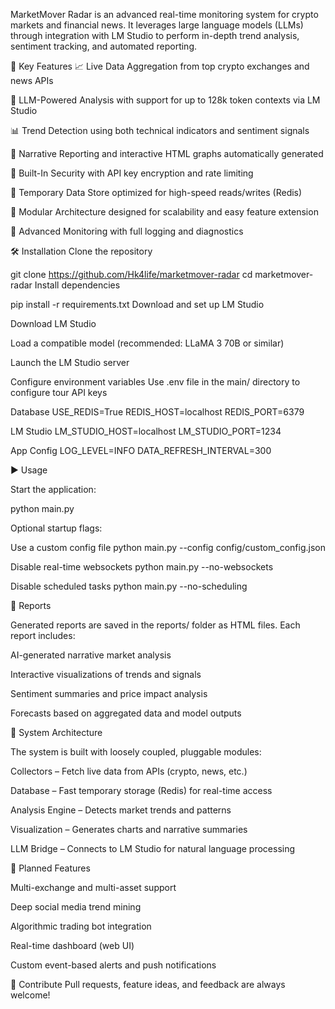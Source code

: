 MarketMover Radar is an advanced real-time monitoring system for crypto markets and financial news. It leverages large language models (LLMs) through integration with LM Studio to perform in-depth trend analysis, sentiment tracking, and automated reporting.

🚀 Key Features
📈 Live Data Aggregation from top crypto exchanges and news APIs

🧠 LLM-Powered Analysis with support for up to 128k token contexts via LM Studio

📊 Trend Detection using both technical indicators and sentiment signals

🧾 Narrative Reporting and interactive HTML graphs automatically generated

🔐 Built-In Security with API key encryption and rate limiting

🧰 Temporary Data Store optimized for high-speed reads/writes (Redis)

🧪 Modular Architecture designed for scalability and easy feature extension

📡 Advanced Monitoring with full logging and diagnostics

🛠 Installation
Clone the repository


git clone https://github.com/Hk4life/marketmover-radar
cd marketmover-radar
Install dependencies


pip install -r requirements.txt
Download and set up LM Studio

Download LM Studio

Load a compatible model (recommended: LLaMA 3 70B or similar)

Launch the LM Studio server

Configure environment variables
Use .env file in the main/ directory to configure tour API keys

Database
USE_REDIS=True
REDIS_HOST=localhost
REDIS_PORT=6379

LM Studio
LM_STUDIO_HOST=localhost
LM_STUDIO_PORT=1234

App Config
LOG_LEVEL=INFO
DATA_REFRESH_INTERVAL=300

▶️ Usage

Start the application:

python main.py

Optional startup flags:

Use a custom config file
python main.py --config config/custom_config.json

Disable real-time websockets
python main.py --no-websockets

Disable scheduled tasks
python main.py --no-scheduling

📂 Reports

Generated reports are saved in the reports/ folder as HTML files. Each report includes:

AI-generated narrative market analysis

Interactive visualizations of trends and signals

Sentiment summaries and price impact analysis

Forecasts based on aggregated data and model outputs

🧱 System Architecture

The system is built with loosely coupled, pluggable modules:

Collectors – Fetch live data from APIs (crypto, news, etc.)

Database – Fast temporary storage (Redis) for real-time access

Analysis Engine – Detects market trends and patterns

Visualization – Generates charts and narrative summaries

LLM Bridge – Connects to LM Studio for natural language processing


🧭 Planned Features

Multi-exchange and multi-asset support

Deep social media trend mining

Algorithmic trading bot integration

Real-time dashboard (web UI)

Custom event-based alerts and push notifications

🤝 Contribute
Pull requests, feature ideas, and feedback are always welcome!
